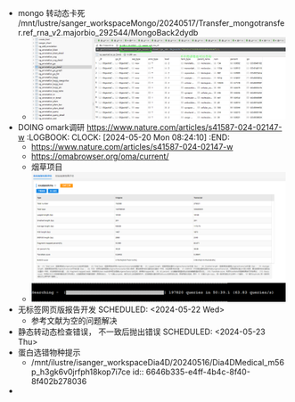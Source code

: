 - mongo 转动态卡死 /mnt/lustre/sanger_workspaceMongo/20240517/Transfer_mongotransfer.ref_rna_v2.majorbio_292544/MongoBack2dydb
	- ![image.png](../assets/image_1716253030924_0.png)
- DOING omark调研 https://www.nature.com/articles/s41587-024-02147-w
  :LOGBOOK:
  CLOCK: [2024-05-20 Mon 08:24:10]
  :END:
	- https://www.nature.com/articles/s41587-024-02147-w
	- https://omabrowser.org/oma/current/
	- 烟草项目 ![image.png](../assets/image_1716165981903_0.png)
	- ![image.png](../assets/image_1716171090782_0.png)
- 无标签网页版报告开发
  SCHEDULED: <2024-05-22 Wed>
	- 参考文献为空的问题解决
- 静态转动态检查错误， 不一致后抛出错误
  SCHEDULED: <2024-05-23 Thu>
- 蛋白选错物种提示
	- /mnt/ilustre/isanger_workspaceDia4D/20240516/Dia4DMedical_m56p_h3gk6v0jrfph18kop7i7ce
	  id:: 6646b335-e4ff-4b4c-8f40-8f402b278036
-